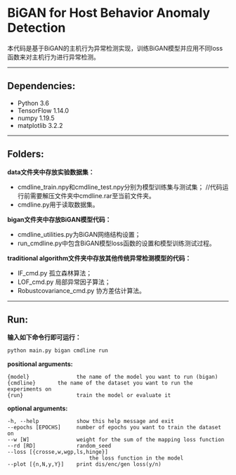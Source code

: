 BiGAN for Host Behavior Anomaly Detection
==
本代码是基于BiGAN的主机行为异常检测实现，训练BiGAN模型并应用不同loss函数来对主机行为进行异常检测。

---
Dependencies:
--
*	Python 3.6
*	TensorFlow 1.14.0
*	numpy 1.19.5
*	matplotlib 3.2.2

---
Folders:
--
**data文件夹中存放实验数据集：**
*	cmdline_train.npy和cmdline_test.npy分别为模型训练集与测试集；	//代码运行前需要解压文件夹中cmdline.rar至当前文件夹。
*	cmdline.py用于读取数据集。
	
**bigan文件夹中存放BiGAN模型代码：**
*	cmdline_utilities.py为BiGAN网络结构设置；
*	run_cmdline.py中包含BiGAN模型loss函数的设置和模型训练测试过程。
	
**traditional algorithm文件夹中存放其他传统异常检测模型的代码：**
*	IF_cmd.py 孤立森林算法；
*	LOF_cmd.py 局部异常因子算法；
*	Robustcovariance_cmd.py 协方差估计算法。

---
Run:
--
**输入如下命令行即可运行：**
```python
python main.py bigan cmdline run
```
	
**positional arguments:**

  	{model}               the name of the model you want to run (bigan)
  	{cmdline}		the name of the dataset you want to run the experiments on
  	{run}                 train the model or evaluate it

**optional arguments:**

 	-h, --help            show this help message and exit
  	--epochs [EPOCHS]     number of epochs you want to train the dataset on
 	--w [W]               weight for the sum of the mapping loss function
  	--rd [RD]             random_seed
  	--loss [{crosse,w,wgp,ls,hinge}]
                              the loss function in the model
  	--plot [{n,N,y,Y}]    print dis/enc/gen loss(y/n)

